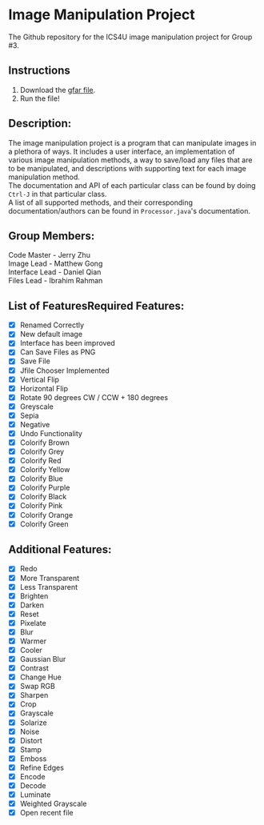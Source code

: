 # Image Manipulation Project
The Github repository for the ICS4U image manipulation project for Group #3. 

## Instructions
1. Download the [gfar file](ImageManipulationProject/Group#3Image.gfar). 
2. Run the file! 

## Description: 
The image manipulation project is a program that can manipulate images in a plethora of ways. It includes a user interface, an implementation of various image manipulation methods, a way to save/load any files that are to be manipulated, and descriptions with supporting text for each image manipulation method. <br>
The documentation and API of each particular class can be found by doing `Ctrl-J` in that particular class. <br>
A list of all supported methods, and their corresponding documentation/authors can be found in `Processor.java`'s documentation. 

## Group Members: 
Code Master - Jerry Zhu <br>
Image Lead - Matthew Gong <br>
Interface Lead - Daniel Qian <br>
Files Lead - Ibrahim Rahman <br>

## List of FeaturesRequired Features:
- [x] Renamed Correctly
- [x] New default image
- [x] Interface has been improved
- [x] Can Save Files as PNG
- [x] Save File 
- [x] Jfile Chooser Implemented
- [x] Vertical Flip
- [x] Horizontal Flip
- [x] Rotate 90 degrees CW / CCW + 180 degrees
- [x] Greyscale
- [x] Sepia
- [x] Negative
- [x] Undo Functionality
- [x] Colorify Brown
- [x] Colorify Grey
- [x] Colorify Red
- [x] Colorify Yellow
- [x] Colorify Blue
- [x] Colorify Purple
- [x] Colorify Black
- [x] Colorify Pink
- [x] Colorify Orange
- [x] Colorify Green

## Additional Features:
- [x] Redo
- [x] More Transparent
- [x] Less Transparent
- [x] Brighten
- [x] Darken
- [x] Reset
- [x] Pixelate
- [x] Blur
- [x] Warmer
- [x] Cooler
- [x] Gaussian Blur
- [x] Contrast
- [x] Change Hue
- [x] Swap RGB
- [x] Sharpen
- [x] Crop
- [x] Grayscale
- [x] Solarize
- [x] Noise
- [x] Distort
- [x] Stamp
- [x] Emboss
- [x] Refine Edges
- [x] Encode
- [x] Decode
- [x] Luminate
- [x] Weighted Grayscale
- [x] Open recent file
